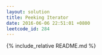 ```yaml
---
layout: solution
title: Peeking Iterator
date: 2016-06-06 22:51:01 +0800
leetcode_id: 284
---
```

{% include_relative README.md %}
